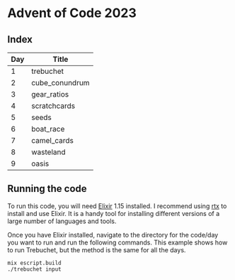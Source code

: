 # Advent of Code 2023

## Index

| Day | Title          |
|-----|----------------|
|   1 | trebuchet      |
|   2 | cube_conundrum |
|   3 | gear_ratios    |
|   4 | scratchcards   |
|   5 | seeds          |
|   6 | boat_race      |
|   7 | camel_cards    |
|   8 | wasteland      |
|   9 | oasis          |

## Running the code
To run this code, you will need [Elixir](https://elixir-lang.org/) 1.15
installed. I recommend using [rtx](https://github.com/jdx/rtx) to install
and use Elixir. It is a handy tool for installing different versions of a
large number of languages and tools.

Once you have Elixir installed, navigate to the directory for the code/day you
want to run and run the following commands. This example shows how to run 
Trebuchet, but the method is the same for all the days. 
```
mix escript.build
./trebuchet input
```
